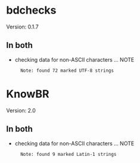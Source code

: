 # bdchecks

Version: 0.1.7

## In both

*   checking data for non-ASCII characters ... NOTE
    ```
      Note: found 72 marked UTF-8 strings
    ```

# KnowBR

Version: 2.0

## In both

*   checking data for non-ASCII characters ... NOTE
    ```
      Note: found 9 marked Latin-1 strings
    ```

